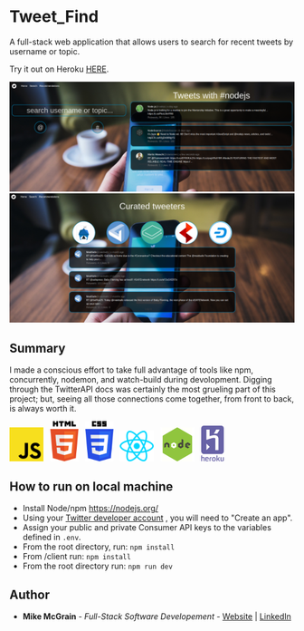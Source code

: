 # Tweet_Find
A full-stack web application that allows users to search for recent tweets by username or topic.

Try it out on Heroku <a href="https://tweet-find.herokuapp.com/" target="_blank">HERE</a>.

<img src="./readme_images/searchPage.png">
<img src="./readme_images/recPage.png">

## Summary
I made a conscious effort to take full advantage of tools like npm, concurrently, nodemon, and watch-build during devolopment.  Digging through the TwitterAPI docs was certainly the most grueling part of this project; but, seeing all those connections come together, from front to back, is always worth it. 

<img src="./readme_images/javascript.svg" width="60">&nbsp;&nbsp;
<img src="./readme_images/html-5.svg" width="50">&nbsp;&nbsp;
<img src="./readme_images/css-3.svg" width="50">&nbsp;&nbsp;
<img src="./readme_images/react.svg" width="60">&nbsp;&nbsp;
<img src="./readme_images/node.png" width="60">&nbsp;&nbsp;
<img src="./readme_images/heroku.svg" width="40">

## How to run on local machine

- Install Node/npm https://nodejs.org/
- Using your [Twitter developer account](https://developer.twitter.com) , you will need to "Create an app".
- Assign your public and private Consumer API keys to the variables defined in `.env`.
- From the root directory, run: `npm install`
- From /client run: `npm install`
- From the root directory run: `npm run dev`

## Author

* **Mike McGrain** - *Full-Stack Software Developement* - [Website](http://mikemcgrain.com) | [LinkedIn](https://www.linkedin.com/in/michaelmcgrain)
